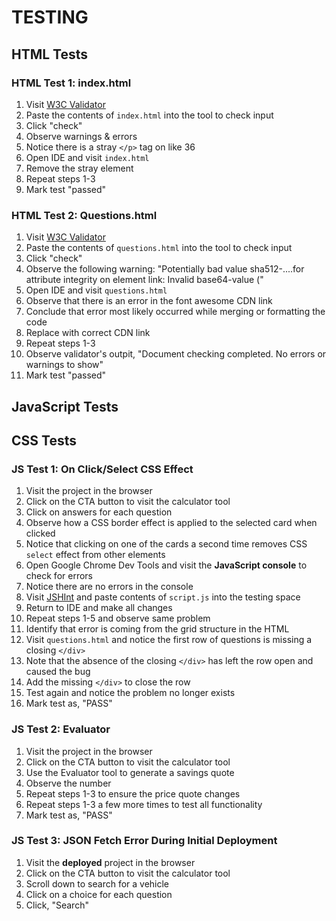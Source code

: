 
# TESTING


## HTML Tests

### HTML Test 1: index.html
1. Visit [W3C Validator](https://validator.w3.org/)
2. Paste the contents of `index.html` into the tool to check input
3. Click "check"
4. Observe warnings & errors
5. Notice there is a stray `</p>` tag on like 36
6. Open IDE and visit `index.html`
7. Remove the stray element
8. Repeat steps 1-3
9. Mark test "passed"

### HTML Test 2: Questions.html
1. Visit [W3C Validator](https://validator.w3.org/)
2. Paste the contents of `questions.html` into the tool to check input 
3. Click "check"
4. Observe the following warning: "Potentially bad value sha512-....for attribute integrity on element link: Invalid base64-value ("
5. Open IDE and visit `questions.html`
6. Observe that there is an error in the font awesome CDN link
7. Conclude that error most likely occurred while merging or formatting the code
8. Replace with correct CDN link
9. Repeat steps 1-3
10. Observe validator's outpit, "Document checking completed. No errors or warnings to show"
11. Mark test "passed"


## JavaScript Tests

## CSS Tests

### JS Test 1: On Click/Select CSS Effect
1. Visit the project in the browser
2. Click on the CTA button to visit the calculator tool
3. Click on answers for each question
4. Observe how a CSS border effect is applied to the selected card when clicked
5. Notice that clicking on one of the cards a second time removes CSS `select` effect from other elements
6. Open Google Chrome Dev Tools and visit the **JavaScript console** to check for errors
7. Notice there are no errors in the console
8. Visit [JSHInt](https://jshint.com/) and paste contents of `script.js` into the testing space
9. Return to IDE and make all changes
10. Repeat steps 1-5 and observe same problem
11. Identify that error is coming from the grid structure in the HTML
12. Visit `questions.html` and notice the first row of questions is missing a closing `</div>`
13. Note that the absence of the closing `</div>` has left the row open and caused the bug
14. Add the missing `</div>` to close the row
15. Test again and notice the problem no longer exists
16. Mark test as, "PASS"

### JS Test 2: Evaluator
1. Visit the project in the browser
2. Click on the CTA button to visit the calculator tool
3. Use the Evaluator tool to generate a savings quote
4. Observe the number
5. Repeat steps 1-3 to ensure the price quote changes
6. Repeat steps 1-3 a few more times to test all functionality 
7. Mark test as, "PASS"

### JS Test 3: JSON Fetch Error During Initial Deployment
1. Visit the **deployed** project in the browser
2. Click on the CTA button to visit the calculator tool
3. Scroll down to search for a vehicle
4. Click on a choice for each question
5. Click, "Search"
